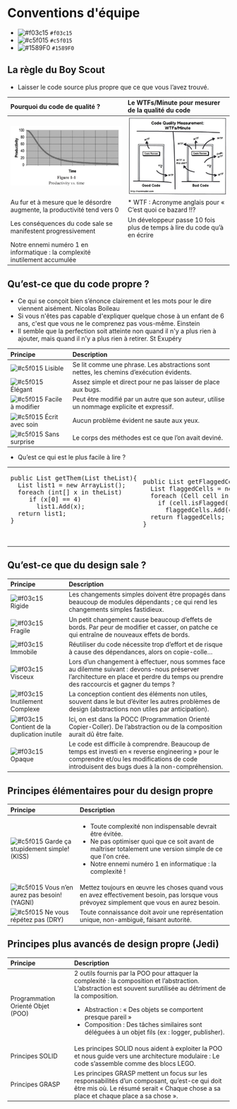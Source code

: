 # Conventions d'équipe
- ![#f03c15](https://placehold.it/15/f03c15/000000?text=+) `#f03c15`
- ![#c5f015](https://placehold.it/15/c5f015/000000?text=+) `#c5f015`
- ![#1589F0](https://placehold.it/15/1589F0/000000?text=+) `#1589F0`
## La règle du Boy Scout
- Laisser le code source plus propre que ce que vous l’avez trouvé.

| Pourquoi du code de qualité ?   | Le WTFs/Minute pour mesurer de la qualité du code |
|:----------|:----------|
| ![productivity](./img/productivity.jpg) | ![WTF](./img/WTF.jpg) |
|	Au fur et à mesure que le désordre augmente, la productivité tend vers 0 | * WTF : Acronyme anglais pour « C’est quoi ce bazard !!? |
|	Les conséquences du code sale se manifestent progressivement |	Un développeur passe 10 fois plus de temps à lire du code qu’à en écrire |
|	Notre ennemi numéro 1 en informatique : la complexité inutilement accumulée |



## Qu’est-ce que du code propre ?
-	Ce qui se conçoit bien s’énonce clairement et les mots pour le dire viennent aisément. Nicolas Boileau 
-	Si vous n'êtes pas capable d'expliquer quelque chose à un enfant de 6 ans, c'est que vous ne le comprenez pas vous-même. Einstein
-	Il semble que la perfection soit atteinte non quand il n'y a plus rien à ajouter, mais quand il n'y a plus rien à retirer. St Exupéry

| Principe   | Description |
|:----------|:----------|
| ![#c5f015](https://placehold.it/15/c5f015/000000?text=+) Lisible | Se lit comme une phrase. Les abstractions sont nettes, les chemins d’exécution évidents. |
| ![#c5f015](https://placehold.it/15/c5f015/000000?text=+) Élégant | Assez simple et direct pour ne pas laisser de place aux bugs.|
| ![#c5f015](https://placehold.it/15/c5f015/000000?text=+) Facile à modifier | Peut être modifié par un autre que son auteur, utilise un nommage explicite et expressif.|
| ![#c5f015](https://placehold.it/15/c5f015/000000?text=+) Écrit avec soin | Aucun problème évident ne saute aux yeux.|
| ![#c5f015](https://placehold.it/15/c5f015/000000?text=+) Sans surprise | Le corps des méthodes est ce que l’on avait deviné.|

- Qu’est ce qui est le plus facile à lire ?
<table>
<tr>
<td>
   <pre lang="csharp">
public List<int[]> getThem(List<int[]> theList){
  List<int[]> list1 = new ArrayList<int[]>();
  foreach (int[] x in theList)
     if (x[0] == 4)
       list1.Add(x);
  return list1;
}

   </pre>
</td>
<td>
  <pre lang="csharp">
public List<Cell> getFlaggedCells(List<Cell> gameBoard){
  List<Cell> flaggedCells = new ArrayList<Cell>();
  foreach (Cell cell in gameBoard)
    if (cell.isFlagged())
      flaggedCells.Add(cell);
  return flaggedCells;
}
  </pre>
</td>
<td>
  <pre lang="csharp">
public List<Cell> getFlaggedCells(List<Cell> gameBoard){
  return gameBoard.Where(cell => cell.isFlagged());
}
  </pre>
</td>
</tr>
</table>
  
## Qu’est-ce que du design sale ?
| Principe   | Description |
|:----------|:----------|
| ![#f03c15](https://placehold.it/15/f03c15/000000?text=+) Rigide | Les changements simples doivent être propagés dans beaucoup de modules dépendants ; ce qui rend les changements simples fastidieux.|
| ![#f03c15](https://placehold.it/15/f03c15/000000?text=+) Fragile | Un petit changement cause beaucoup d’effets de bords. Par peur de modifier et casser, on patche ce qui entraîne de nouveaux effets de bords.|
| ![#f03c15](https://placehold.it/15/f03c15/000000?text=+) Immobile | Réutiliser du code nécessite trop d’effort et de risque à cause des dépendances,  alors on copie-colle… |
| ![#f03c15](https://placehold.it/15/f03c15/000000?text=+) Visceux | Lors d’un changement à effectuer, nous sommes face au dilemme suivant : devons-nous préserver l’architecture en place et perdre du temps ou prendre des raccourcis et gagner du temps ? |
| ![#f03c15](https://placehold.it/15/f03c15/000000?text=+) Inutilement Complexe | La conception contient des éléments non utiles, souvent dans le but d’éviter les autres problèmes de design (abstractions non utiles par anticipation). |
| ![#f03c15](https://placehold.it/15/f03c15/000000?text=+) Contient de la duplication inutile | Ici, on est dans la POCC (Programmation Orienté Copier-Coller). De l’abstraction ou de la composition aurait dû être faite.| 
| ![#f03c15](https://placehold.it/15/f03c15/000000?text=+) Opaque | Le code est difficile à comprendre. Beaucoup de temps est investi en « reverse engineering » pour le comprendre et/ou les modifications de code introduisent des bugs dues à la non-compréhension.|
## Principes élémentaires pour du design propre 

| Principe   | Description |
|:----------|:----------|
| ![#c5f015](https://placehold.it/15/c5f015/000000?text=+) Garde ça stupidement simple! (KISS) | <ul><li>Toute complexité non indispensable devrait être évitée.</li><li>Ne pas optimiser quoi que ce soit avant de maîtriser totalement une version simple de ce que l'on crée.</li><li>Notre ennemi numéro 1 en informatique : la complexité !</li></ul>|
| ![#c5f015](https://placehold.it/15/c5f015/000000?text=+) Vous n’en aurez pas besoin! (YAGNI) | Mettez toujours en œuvre les choses quand vous en avez effectivement besoin, pas lorsque vous prévoyez simplement que vous en aurez besoin.|
| ![#c5f015](https://placehold.it/15/c5f015/000000?text=+) Ne vous répétez pas (DRY) | Toute connaissance doit avoir une représentation unique, non-ambiguë, faisant autorité.|


## Principes plus avancés de design propre (Jedi)
| Principe   | Description |
|:----------|:----------|
| Programmation Orienté Objet (POO) | 2 outils fournis par la POO pour attaquer la complexité : la composition et l’abstraction. L’abstraction est souvent surutilisée au détriment de la composition. <ul><li>Abstraction : « Des objets se comportent presque pareil »</li><li>Composition : Des tâches similaires sont déléguées à un objet fils (ex : logger, publisher).</li></ul> |
| Principes SOLID | Les principes SOLID nous aident à exploiter la POO et nous guide vers une architecture modulaire : Le code s’assemble comme des blocs LEGO. |
| Principes GRASP | Les principes GRASP mettent un focus sur les responsabilités d’un composant, qu’est-ce qui doit être mis où. Le résumé serait « Chaque chose a sa place et chaque place a sa chose ». |

